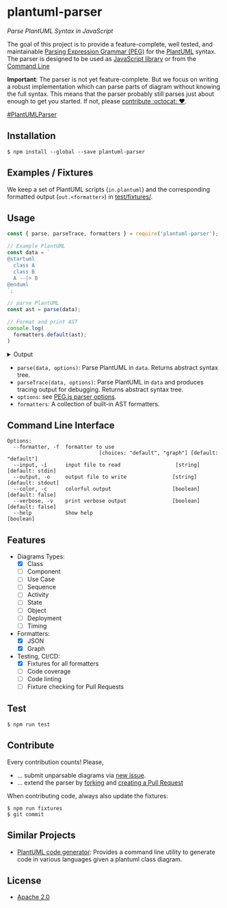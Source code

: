 # plantuml-parser
_Parse PlantUML Syntax in JavaScript_

The goal of this project is to provide a feature-complete, well tested, and
maintainable [Parsing Expression Grammar (PEG)](src/plantuml.pegj)
for the [PlantUML](http://plantuml.com/) syntax. The parser is designed 
to be used as [JavaScript library](#usage) or from the [Command Line](#command-line-interface)

**Important**: The parser is not yet feature-complete. But we focus on writing a
robust implementation which can parse parts of diagram without knowing the full
syntax. This means that the parser probably still parses just about enough to get
you started. If not, please [contribute :octocat: :heart:](#contribute).

[#PlantUMLParser](https://twitter.com/hashtag/PlantUMLParser)

## Installation

```
$ npm install --global --save plantuml-parser
```

## Examples / Fixtures

We keep a set of PlantUML scripts (`in.plantuml`) and the corresponding formatted output (`out.<formatter>`) in [test/fixtures/](test/fixtures).

## Usage

```javascript
const { parse, parseTrace, formatters } = require('plantuml-parser');

// Example PlantUML
const data = `
@startuml
  class A
  class B
  A --|> B
@enduml
`;

// parse PlantUML
const ast = parse(data);

// Format and print AST
console.log(
  formatters.default(ast);
)
```

<details><summary>Output</summary>
<p>

```javascript
[
  [
    {
      "name": "A",
      "isAbstract": false,
      "members": []
    },
    {
      "name": "B",
      "isAbstract": false,
      "members": []
    },
    {
      "left": "A",
      "right": "B",
      "leftType": "",
      "rightType": "Generalization",
      "leftArrowBody": "-",
      "rightArrowBody": "-",
      "leftCardinality": "",
      "rightCardinality": "",
      "name": ""
    }
  ]
]
```

</p>
</details>

* `parse(data, options)`: Parse PlantUML in `data`. Returns abstract syntax tree.
* `parseTrace(data, options)`: Parse PlantUML in `data` and produces tracing output for debugging. Returns abstract syntax tree.
* `options`: see [PEG.js parser options](https://pegjs.org/documentation#generating-a-parser-javascript-api).
* `formatters`: A collection of built-in AST formatters.

## Command Line Interface

```
Options:
  --formatter, -f  formatter to use
                              [choices: "default", "graph"] [default: "default"]
  --input, -i      input file to read                  [string] [default: stdin]
  --output, -o     output file to write               [string] [default: stdout]
  --color, -c      colorful output                    [boolean] [default: false]
  --verbose, -v    print verbose output               [boolean] [default: false]
  --help           Show help                                           [boolean]
```

## Features

- Diagrams Types:
  - [x] Class
  - [ ] Component
  - [ ] Use Case
  - [ ] Sequence
  - [ ] Activity
  - [ ] State
  - [ ] Object
  - [ ] Deployment
  - [ ] Timing
- Formatters:
  - [x] JSON
  - [x] Graph
- Testing, CI/CD:
  - [x] Fixtures for all formatters
  - [ ] Code coverage
  - [ ] Code linting
  - [ ] Fixture checking for Pull Requests

## Test

```
$ npm run test
```

## Contribute

Every contribution counts! Please,

* ... submit unparsable diagrams via [new issue](https://github.com/Enteee/plantuml-parser/issues/new).
* ... extend the parser by [forking](https://github.com/Enteee/plantuml-parser/fork) and [creating a Pull Request](https://github.com/Enteee/plantuml-parser/compare)

When contributing code, always also update the fixtures:

```
$ npm run fixtures
$ git commit
```

## Similar Projects

* [PlantUML code generator](https://github.com/bafolts/plantuml-code-generator): Provides a command line utility to generate code in various languages given a plantuml class diagram.

## License

* [Apache 2.0](https://www.apache.org/licenses/LICENSE-2.0)
